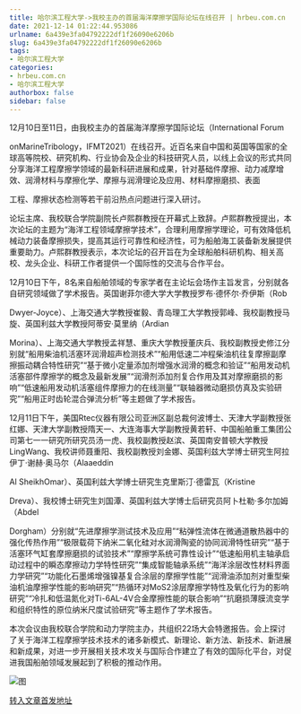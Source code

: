 ```yaml
---
title: 哈尔滨工程大学->我校主办的首届海洋摩擦学国际论坛在线召开 | hrbeu.com.cn
date: 2021-12-14 01:22:44.953086
urlname: 6a439e3fa04792222df1f26090e6206b
slug: 6a439e3fa04792222df1f26090e6206b
tags: 
- 哈尔滨工程大学
categories:
- hrbeu.com.cn
- 哈尔滨工程大学
authorbox: false
sidebar: false
---
```

12月10日至11日，由我校主办的首届海洋摩擦学国际论坛（International Forum

onMarineTribology，IFMT2021）在线召开。近百名来自中国和英国等国家的全球高等院校、研究机构、行业协会及企业的科技研究人员，以线上会议的形式共同分享海洋工程摩擦学领域的最新科研进展和成果，针对基础件摩擦、动力减摩增效、润滑材料与摩擦化学、摩擦与润滑理论及应用、材料摩擦磨损、表面
<!--more-->
工程、摩擦状态检测等若干前沿热点问题进行深入研讨。

论坛主席、我校联合学院副院长卢熙群教授在开幕式上致辞。卢熙群教授提出，本次论坛的主题为“海洋工程领域摩擦学技术”，合理利用摩擦学理论，可有效降低机械动力装备摩擦损失，提高其运行可靠性和经济性，可为船舶海工装备新发展提供重要助力。卢熙群教授表示，本次论坛的召开旨在为全球船舶科研机构、相关高校、龙头企业、科研工作者提供一个国际性的交流与合作平台。

12月10日下午，8名来自船舶领域的专家学者在主论坛会场作主旨发言，分别就各自研究领域做了学术报告。英国谢菲尔德大学大学教授罗布·德怀尔·乔伊斯（Rob

Dwyer-Joyce）、上海交通大学教授崔毅、青岛理工大学教授郭峰、我校副教授马旋、英国利兹大学教授阿蒂安·莫里纳（Ardian

Morina）、上海交通大学教授孟祥慧、重庆大学教授董庆兵、我校副教授史修江分别就“船用柴油机活塞环润滑超声检测技术”“船用低速二冲程柴油机往复摩擦副摩擦振动耦合特性研究”“基于微小定量添加剂增强水润滑的概念和验证”“船用发动机活塞部件摩擦学的概念及最新发展”“润滑剂添加剂复合作用及其对摩擦磨损的影响”“低速船用发动机活塞组件摩擦力的在线测量”“联轴器微动磨损仿真及实验研究”“船用正时齿轮混合弹流分析”等主题做了学术报告。

12月11日下午，美国Rtec仪器有限公司亚洲区副总裁何波博士、天津大学副教授张红娜、天津大学副教授隋天一、大连海事大学副教授黄若轩、中国船舶重工集团公司第七一一研究所研究员汤一虎、我校副教授赵滨、英国南安普顿大学教授LingWang、我校讲师聂重阳、我校副教授刘金娜、英国利兹大学博士研究生阿拉伊丁·谢赫·奥马尔（Alaaeddin

Al SheikhOmar）、英国利兹大学博士研究生克里斯汀·德雷瓦（Kristine

Dreva）、我校博士研究生刘国潭、英国利兹大学博士后研究员阿卜杜勒·多尔加姆（Abdel

Dorgham）分别就“先进摩擦学测试技术及应用”“粘弹性流体在微通道散热器中的强化传热作用”“极限载荷下纳米二氧化硅对水润滑陶瓷的协同润滑特性研究”“基于活塞环气缸套摩擦磨损的试验技术”“摩擦学系统可靠性设计”“低速船用机主轴承启动过程中的瞬态摩擦动力学特性研究”“集成智能轴承系统”“海洋涂层改性材料界面力学研究”“功能化石墨烯增强镍基复合涂层的摩擦学性能”“润滑油添加剂对重型柴油机油摩擦学性能的影响研究”“热循环对MoS2涂层摩擦学特性及氧化行为的影响研究”“冷扎和低温氮化对Ti-6AL-4V合金摩擦性能的联合影响”“抗磨损薄膜流变学和组织特性的原位纳米尺度试验研究”等主题作了学术报告。

本次会议由我校联合学院和动力学院主办，共组织22场大会特邀报告。会上探讨了关于海洋工程摩擦学技术技术的诸多新模式、新理论、新方法、新技术、新进展和新成果，对进一步开展相关技术攻关与国际合作建立了有效的国际化平台，对促进我国船舶领域发展起到了积极的推动作用。

![图](http://gongxue.cn/__local/0/A2/F1/E293759A6DEACFCCCCD05E7C9BB_FCD5EAD1_1AF3B.jpg)

[转入文章首发地址](http://gongxue.cn/info/1015/69082.htm)
